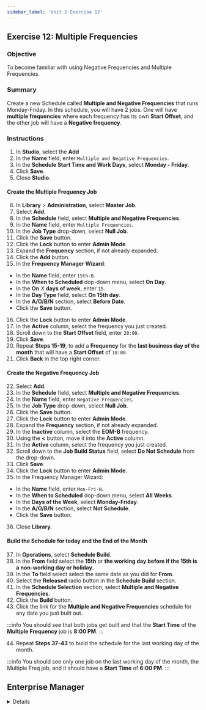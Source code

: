 ```yaml
---
sidebar_label: 'Unit 2 Exercise 12'
---
```


## Exercise 12: Multiple Frequencies

### Objective 

To become familiar with using Negative Frequencies and Multiple Frequencies.

### Summary

Create a new Schedule called **Multiple and Negative Frequencies** that runs Monday-Friday. In this schedule, you will have 2 jobs. One will have **multiple frequencies** where each frequency has its own **Start Offset**, and the other job will have a **Negative frequency**.

### Instructions

1.	In **Studio**, select the **Add** 
2.  In the **Name** field, enter ```Multiple and Negative Frequencies```.
3.  In the **Schedule Start Time and Work Days**, select **Monday - Friday**.
4.  Click **Save**.
5.  Close **Studio**.

#### Create the Multiple Frequency Job

6.	In **Library** > **Administration**, select **Master Job**.
7. Select **Add**.
8. In the **Schedule** field, select **Multiple and Negative Frequencies**.
9. In the **Name** field, enter ```Multiple Frequencies```.
10. In the **Job Type** drop-down, select **Null Job**.
11. Click the **Save** button.
12. Click the **Lock** button to enter **Admin Mode**.
13. Expand the **Frequency** section, if not already expanded.
14. Click the **Add** button.
15. In the **Frequency Manager Wizard**:
  * In the **Name** field, enter ```15th-B```.
  * In the **When to Scheduled** dop-down menu, select **On Day**.
  * In the **On** *X* **days of week**, enter ```15```.
  * In the **Day Type** field, select **On 15th day**.
  * In the **A/O/B/N** section, select **Before Date**.
  * Click the **Save** button.
16. Click the **Lock** button to enter **Admin Mode**.
17. In the **Active** column, select the frequency you just created.
18. Scroll down to the **Start Offset** field, enter ```20:00```.
19. Click **Save**.
20. Repeat **Steps 15-19**, to add a **Frequency** for the **last business day of the month** that will have a **Start Offset** of ```18:00```.
21. Click **Back** in the top right corner.

#### Create the Negative Frequency Job

22. Select **Add**.
23. In the **Schedule** field, select **Multiple and Negative Frequencies**.
24. In the **Name** field, enter ```Negative Frequencies```.
25. In the **Job Type** drop-down, select **Null Job**.
26. Click the **Save** button.
27. Click the **Lock** button to enter **Admin Mode**.
28. Expand the **Frequency** section, if not already expanded.
29. In the **Inactive** column, select the **EOM-B** frequency.
30. Using the **<** button, move it into the **Active** column.
31. In the **Active** column, select the frequency you just created.
32. Scroll down to the **Job Build Status** field, select **Do Not Schedule** from the drop-down.
33. Click **Save**.
34. Click the **Lock** button to enter **Admin Mode**.
35. In the Frequency Manager Wizard:
  * In the **Name** field, enter ```Mon-Fri-N```.
  * In the **When to Scheduled** dop-down menu, select **All Weeks**.
  * In the **Days of the Week**, select **Monday-Friday**.
  * In the **A/O/B/N** section, select **Not Schedule**.
  * Click the **Save** button.
36. Close **Library**.

#### Build the Schedule for today and the End of the Month

37. In **Operations**, select **Schedule Build**.
38.	In the **From** field select the **15th** or **the working day before if the 15th is a non-working day or holiday**.
39. In the **To** field select select the same date as you did for **From**.
40. Select the **Released** radio button in the **Schedule Build** section. 
41.	In the **Schedule Selection** section, select **Multiple and Negative Frequencies**.
42.	Click the **Build** button.
43. Click the link for the **Multiple and Negative Frequencies** schedule for any date you just built out.

:::info
You should see that both jobs get built and that the **Start Time** of the **Multiple Frequency** job is **8:00 PM**.
:::

44. Repeat **Steps 37-43**  to build the schedule for the last working day of the month.

:::info
You should see only one job on the last working day of the month, the Multiple Freq job, and it should have a **Start Time** of **6:00 PM**.
:::

## Enterprise Manager

<details>

<!--
<video width="320" height="240" controls>
  <source src="videobasic/U2E11.mp4" type="video/mp4"></source>
Your browser does not support the video tag.
</video>
-->

:::tip [Walkthrough Video - Unit 2 Exercise 11](../static/videobasic/U2E11.mp4)

:::

1.	**Multiple Frequencies**
  *	Create a new Schedule.
  *	Add a Null Job and setup Frequencies allowing a Job to run on the 15th of the month (working day before) and the last business day of the month.
    * Schedule - 5 Day Work Week
    * The Job runs at ```20:00``` when it is not the last day of the month and ```18:00``` when it is the last business day of the month.
  *	Use the Forecast All Button to view both Frequencies.
    * The first listed will be Green and the second will be Yellow. 
2.	**Negative Frequencies**
  *	In a new Null Job (same Schedule), set up Frequencies allowing the Job to run every day of the month, Monday through Friday, unless it is a Holiday or the last Day of the Month.
  *	Use the Forecast All Button to view both Frequencies.
  
  :::note
  The Negative Frequency will appear purple
  :::

</details>